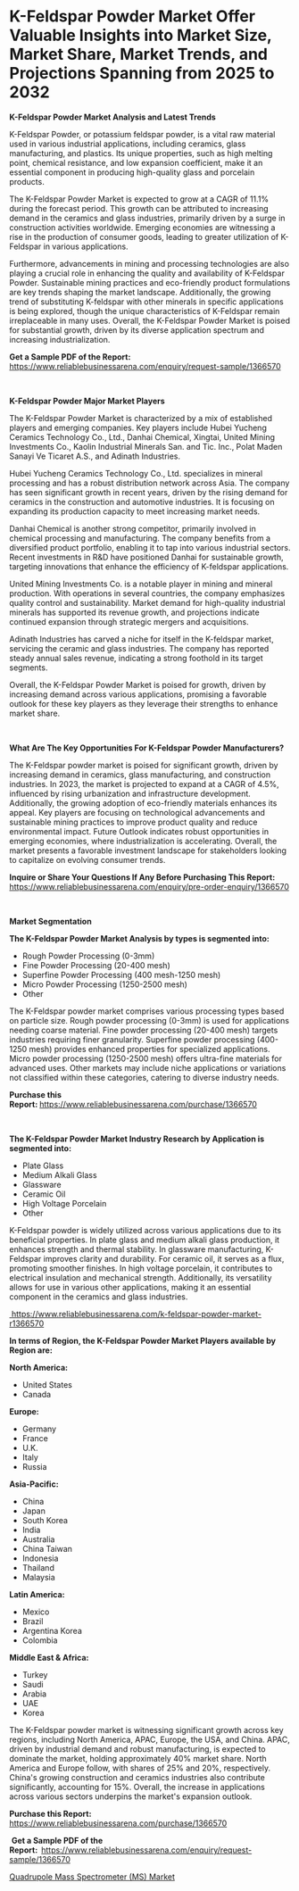 <p><h1>K-Feldspar Powder Market Offer Valuable Insights into Market Size, Market Share, Market Trends, and Projections Spanning from 2025 to 2032</h1></p><p><strong>K-Feldspar Powder Market Analysis and Latest Trends</strong></p>
<p><p>K-Feldspar Powder, or potassium feldspar powder, is a vital raw material used in various industrial applications, including ceramics, glass manufacturing, and plastics. Its unique properties, such as high melting point, chemical resistance, and low expansion coefficient, make it an essential component in producing high-quality glass and porcelain products.</p><p>The K-Feldspar Powder Market is expected to grow at a CAGR of 11.1% during the forecast period. This growth can be attributed to increasing demand in the ceramics and glass industries, primarily driven by a surge in construction activities worldwide. Emerging economies are witnessing a rise in the production of consumer goods, leading to greater utilization of K-Feldspar in various applications.</p><p>Furthermore, advancements in mining and processing technologies are also playing a crucial role in enhancing the quality and availability of K-Feldspar Powder. Sustainable mining practices and eco-friendly product formulations are key trends shaping the market landscape. Additionally, the growing trend of substituting K-feldspar with other minerals in specific applications is being explored, though the unique characteristics of K-Feldspar remain irreplaceable in many uses. Overall, the K-Feldspar Powder Market is poised for substantial growth, driven by its diverse application spectrum and increasing industrialization.</p></p>
<p><strong>Get a Sample PDF of the Report:&nbsp;</strong> <a href="https://www.reliablebusinessarena.com/enquiry/request-sample/1366570?utm_campaign=3344&utm_medium=2&utm_source=Github&utm_content=ia&utm_term=22032025&utm_id=k-feldspar-powder">https://www.reliablebusinessarena.com/enquiry/request-sample/1366570</a></p>
<p>&nbsp;</p>
<p><strong>K-Feldspar Powder Major Market Players</strong></p>
<p><p>The K-Feldspar Powder Market is characterized by a mix of established players and emerging companies. Key players include Hubei Yucheng Ceramics Technology Co., Ltd., Danhai Chemical, Xingtai, United Mining Investments Co., Kaolin Industrial Minerals San. and Tic. Inc., Polat Maden Sanayi Ve Ticaret A.S., and Adinath Industries. </p><p>Hubei Yucheng Ceramics Technology Co., Ltd. specializes in mineral processing and has a robust distribution network across Asia. The company has seen significant growth in recent years, driven by the rising demand for ceramics in the construction and automotive industries. It is focusing on expanding its production capacity to meet increasing market needs.</p><p>Danhai Chemical is another strong competitor, primarily involved in chemical processing and manufacturing. The company benefits from a diversified product portfolio, enabling it to tap into various industrial sectors. Recent investments in R&D have positioned Danhai for sustainable growth, targeting innovations that enhance the efficiency of K-feldspar applications.</p><p>United Mining Investments Co. is a notable player in mining and mineral production. With operations in several countries, the company emphasizes quality control and sustainability. Market demand for high-quality industrial minerals has supported its revenue growth, and projections indicate continued expansion through strategic mergers and acquisitions.</p><p>Adinath Industries has carved a niche for itself in the K-feldspar market, servicing the ceramic and glass industries. The company has reported steady annual sales revenue, indicating a strong foothold in its target segments.</p><p>Overall, the K-Feldspar Powder Market is poised for growth, driven by increasing demand across various applications, promising a favorable outlook for these key players as they leverage their strengths to enhance market share.</p></p>
<p>&nbsp;</p>
<p><strong>What Are The Key Opportunities For K-Feldspar Powder Manufacturers?</strong></p>
<p><p>The K-Feldspar powder market is poised for significant growth, driven by increasing demand in ceramics, glass manufacturing, and construction industries. In 2023, the market is projected to expand at a CAGR of 4.5%, influenced by rising urbanization and infrastructure development. Additionally, the growing adoption of eco-friendly materials enhances its appeal. Key players are focusing on technological advancements and sustainable mining practices to improve product quality and reduce environmental impact. Future Outlook indicates robust opportunities in emerging economies, where industrialization is accelerating. Overall, the market presents a favorable investment landscape for stakeholders looking to capitalize on evolving consumer trends.</p></p>
<p><strong>Inquire or Share Your Questions If Any Before Purchasing This Report:</strong> <a href="https://www.reliablebusinessarena.com/enquiry/pre-order-enquiry/1366570?utm_campaign=3344&utm_medium=2&utm_source=Github&utm_content=ia&utm_term=22032025&utm_id=k-feldspar-powder">https://www.reliablebusinessarena.com/enquiry/pre-order-enquiry/1366570</a></p>
<p>&nbsp;</p>
<p><strong>Market Segmentation</strong></p>
<p><strong>The K-Feldspar Powder Market Analysis by types is segmented into:</strong></p>
<p><ul><li>Rough Powder Processing (0-3mm)</li><li>Fine Powder Processing (20-400 mesh)</li><li>Superfine Powder Processing (400 mesh-1250 mesh)</li><li>Micro Powder Processing (1250-2500 mesh)</li><li>Other</li></ul></p>
<p><p>The K-Feldspar powder market comprises various processing types based on particle size. Rough powder processing (0-3mm) is used for applications needing coarse material. Fine powder processing (20-400 mesh) targets industries requiring finer granularity. Superfine powder processing (400-1250 mesh) provides enhanced properties for specialized applications. Micro powder processing (1250-2500 mesh) offers ultra-fine materials for advanced uses. Other markets may include niche applications or variations not classified within these categories, catering to diverse industry needs.</p></p>
<p><strong>Purchase this Report:&nbsp;</strong><a href="https://www.reliablebusinessarena.com/purchase/1366570?utm_campaign=3344&utm_medium=2&utm_source=Github&utm_content=ia&utm_term=22032025&utm_id=k-feldspar-powder">https://www.reliablebusinessarena.com/purchase/1366570</a></p>
<p>&nbsp;</p>
<p><strong>The K-Feldspar Powder Market Industry Research by Application is segmented into:</strong></p>
<p><ul><li>Plate Glass</li><li>Medium Alkali Glass</li><li>Glassware</li><li>Ceramic Oil</li><li>High Voltage Porcelain</li><li>Other</li></ul></p>
<p><p>K-Feldspar powder is widely utilized across various applications due to its beneficial properties. In plate glass and medium alkali glass production, it enhances strength and thermal stability. In glassware manufacturing, K-Feldspar improves clarity and durability. For ceramic oil, it serves as a flux, promoting smoother finishes. In high voltage porcelain, it contributes to electrical insulation and mechanical strength. Additionally, its versatility allows for use in various other applications, making it an essential component in the ceramics and glass industries.</p></p>
<p><a href="https://www.reliablebusinessarena.com/k-feldspar-powder-market-r1366570?utm_campaign=3344&utm_medium=2&utm_source=Github&utm_content=ia&utm_term=22032025&utm_id=k-feldspar-powder">&nbsp;https://www.reliablebusinessarena.com/k-feldspar-powder-market-r1366570</a></p>
<p><strong>In terms of Region, the K-Feldspar Powder Market Players available by Region are:</strong></p>
<p>
    <p> <strong> North America: </strong>
        <ul>
            <li>United States</li>
            <li>Canada</li>
        </ul>
        </p> 
    <p> <strong> Europe: </strong>
        <ul>
            <li>Germany</li>
            <li>France</li>
            <li>U.K.</li>
            <li>Italy</li>
            <li>Russia</li>
        </ul>
        </p> 
    <p> <strong> Asia-Pacific: </strong>
        <ul>
            <li>China</li>
            <li>Japan</li>
            <li>South Korea</li>
            <li>India</li>
            <li>Australia</li>
            <li>China Taiwan</li>
            <li>Indonesia</li>
            <li>Thailand</li>
            <li>Malaysia</li>
        </ul>
        </p> 
    <p> <strong> Latin America: </strong>
        <ul>
            <li>Mexico</li>
            <li>Brazil</li>
            <li>Argentina Korea</li>
            <li>Colombia</li>
        </ul>
        </p> 
    <p> <strong> Middle East & Africa: </strong>
        <ul>
            <li>Turkey</li>
            <li>Saudi</li>
            <li>Arabia</li>
            <li>UAE</li>
            <li>Korea</li>
        </ul>
    </p>
    </p>
<p><p>The K-Feldspar powder market is witnessing significant growth across key regions, including North America, APAC, Europe, the USA, and China. APAC, driven by industrial demand and robust manufacturing, is expected to dominate the market, holding approximately 40% market share. North America and Europe follow, with shares of 25% and 20%, respectively. China's growing construction and ceramics industries also contribute significantly, accounting for 15%. Overall, the increase in applications across various sectors underpins the market's expansion outlook.</p></p>
<p><strong>Purchase this Report: </strong><a href="https://www.reliablebusinessarena.com/purchase/1366570?utm_campaign=3344&utm_medium=2&utm_source=Github&utm_content=ia&utm_term=22032025&utm_id=k-feldspar-powder">https://www.reliablebusinessarena.com/purchase/1366570</a></p>
<p>&nbsp;<strong>Get a Sample PDF of the Report:&nbsp;&nbsp;</strong><a href="https://www.reliablebusinessarena.com/enquiry/request-sample/1366570?utm_campaign=3344&utm_medium=2&utm_source=Github&utm_content=ia&utm_term=22032025&utm_id=k-feldspar-powder">https://www.reliablebusinessarena.com/enquiry/request-sample/1366570</a></p>
<p><strong></strong></p>
<p><p><a href="https://github.com/forgazerbyjt/Market-Research-Report-List-1/blob/main/quadrupole-mass-spectrometer-ms-market.md?utm_campaign=3344&utm_medium=2&utm_source=Github&utm_content=ia&utm_term=22032025&utm_id=k-feldspar-powder">Quadrupole Mass Spectrometer (MS) Market</a></p></p>